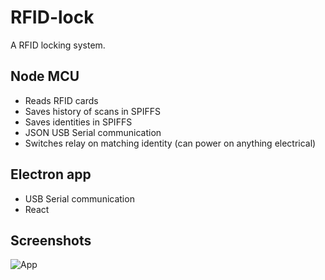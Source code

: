 # RFID-lock
A RFID locking system.

## Node MCU 
* Reads RFID cards
* Saves history of scans in SPIFFS
* Saves identities in SPIFFS
* JSON USB Serial communication
* Switches relay on matching identity (can power on anything electrical)

## Electron app
* USB Serial communication
* React

## Screenshots
![App](https://i.imgur.com/3g0ylZe.png)
